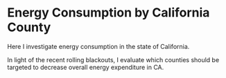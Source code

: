 # Energy Consumption by California County

Here I investigate energy consumption in the state of California.

In light of the recent rolling blackouts, I evaluate which counties should be targeted to decrease overall energy expenditure in CA.